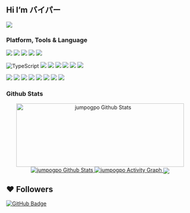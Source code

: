 ## Hi I’m バイパー

<p align="top">
    <a href="https://github.com/jumpogpo">
        <img src="https://count.getloli.com/get/@jumpogpo?theme=rule34">
    </a>
</p>

<!-- TODO: Make technologies links takes you to repositories -->
### Platform, Tools & Language

[![](https://img.shields.io/badge/macOS-Air%20M2%2013.6-292e33?style=flat-square&logo=apple&logoColor=ffffff)](https://www.apple.com/macos/big-sur/)
[![](https://img.shields.io/badge/iPhone-13%20ProMax-292e33?style=flat-square&logo=apple&logoColor=ffffff)](https://www.apple.com/)
[![](https://img.shields.io/badge/Windows-10-4e9eee?style=flat-square&logo=windows&logoColor=ffffff)](https://www.microsoft.com/windows/windows-10)
[![](https://img.shields.io/badge/Linux-Ubuntu%2022.04-E95420?style=flat-square&logo=linux&logoColor=ffffff)](https://ubuntu.com/)
[![](https://img.shields.io/badge/IDE-Visual%20Studio%20Code-blue?style=flat-square&logo=visual-studio-code&logoColor=ffffff)](https://code.visualstudio.com/)

![TypeScript](https://img.shields.io/badge/typescript-%23007ACC.svg?style=flat-square&logo=typescript&logoColor=white)
[![](https://img.shields.io/badge/Python-3670A0?style=flat-square&logo=python&logoColor=ffdd54)](https://www.python.org/)
[![](https://img.shields.io/badge/Lua-%232C2D72?style=flat-square&logo=lua&logoColor=ffffff)](https://www.lua.org/)
[![](https://img.shields.io/badge/-JavaScript-%23323330?style=flat-square&logo=javascript&logoColor=%23F7DF1E)](https://www.ecma-international.org/)
[![](https://img.shields.io/badge/-Node.js-6DA55F?style=flat-square&logo=node.js&logoColor=ffffff)](https://nodejs.org/)
[![](https://img.shields.io/badge/-Golang-%2300ADD8?style=flat-square&logo=go&logoColor=ffffff)](https://go.dev/)
[![](https://img.shields.io/badge/-Java-%23ED8B00?style=flat-square&logo=openjdk&logoColor=ffffff)](https://www.java.com/en/)

[![](https://img.shields.io/badge/NestJS-%23E0234E?style=flat-square&logo=Nestjs&logoColor=ffffff)](https://nestjs.com/)
[![](https://img.shields.io/badge/MySQL-%2300f?style=flat-square&logo=mysql&logoColor=ffffff)](https://www.mysql.com/)
[![](https://img.shields.io/badge/-MongoDB-%234ea94b?style=flat-square&logo=mongodb&logoColor=ffffff)](https://www.mongodb.com/)
[![](https://img.shields.io/badge/-NPM-%23CB3837?style=flat-square&logo=npm&logoColor=ffffff)](https://npmjs.com/)
[![](https://img.shields.io/badge/-Git-%23F05033?style=flat-square&logo=git&logoColor=ffffff)](https://git-scm.com/)
[![](https://img.shields.io/badge/-Linux-FCC624?style=flat-square&logo=linux&logoColor=black)](https://www.linuxfoundation.org/)
[![](https://img.shields.io/badge/-GitHub-%23121011?style=flat-square&logo=github&logoColor=ffffff)](https://github.com/)
[![](https://img.shields.io/badge/-GitLab-%23181717?style=flat-square&logo=gitlab&logoColor=ffffff)](https://gitlab.com/)

### Github Stats

<p align="center">
    <a href="https://github.com/jumpogpo/">
        <img width=450 height=170 alt="jumpogpo Github Stats" src="https://github-readme-stats.vercel.app/api?username=jumpogpo&theme=dark&show_icons=true&hide_border=true&count_private=true"/>
    </a>
    <a href="https://github.com/jumpogpo/">
        <img alt="jumpogpo Github Stats" src="https://github-readme-stats.vercel.app/api/top-langs/?username=jumpogpo&theme=dark&layout=compact&hide_border=true&count_private=true"/>
    </a>
    <a href="https://github.com/jumpogpo/">
        <img alt="jumpogpo Activity Graph" src="https://github-readme-activity-graph.vercel.app/graph?theme=dark&color=b5b5b5&hide_border=true&bg_color=0000&point=78fe96&username=jumpogpo&line=ffffff"/>
    </a>
    <img align="center" src="https://discord.c99.nl/widget/theme-3/432049960012349450.png"><br>
</p>

## ❤ Followers
<!-- <a href="https://github.com/jumpogpo/">
    ## <img src="https://komarev.com/ghpvc/?username=jumpogpo">
## </a> -->
<a href="https://github.com/jumpogpo/">
    <img src="https://img.shields.io/github/followers/jumpogpo?label=Followers&style=social" alt="GitHub Badge">
</a>
